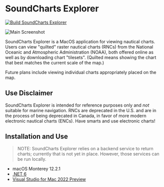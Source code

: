 # SoundCharts Explorer
[![Build SoundCharts Explorer](https://github.com/philliphoff/SoundCharts.Explorer/actions/workflows/ci.yaml/badge.svg)](https://github.com/philliphoff/SoundCharts.Explorer/actions/workflows/ci.yaml)

![Main Screenshot](https://soundcharts.blob.core.windows.net/readme/SoundChartsExplorerSmall.gif)

SoundCharts Explorer is a MacOS application for viewing nautical charts. Users can view "quilted" raster nautical charts (RNCs) from the National Oceanic and Atmospheric Administration (NOAA), both offered online as well as by downloading chart "tilesets". (Quilted means showing the chart that best matches the current scale of the map.)

Future plans include viewing individual charts appropriately placed on the map.

## Use Disclaimer

SoundCharts Explorer is intended for reference purposes only and *not* suitable for marine navigation. RNCs are deprecated in the U.S. and are in the process of being deprecated in Canada, in favor of more modern electronic nautical charts (ENCs). Have smarts and use electronic charts!

## Installation and Use

> NOTE: SoundCharts Explorer relies on a backend service to return charts; currently that is not yet in place. However, those services can be run locally.

- macOS Monterey 12.2.1
- [.NET 6](https://dotnet.microsoft.com/en-us/download/dotnet/6.0)
- [Visual Studio for Mac 2022 Preview](https://visualstudio.microsoft.com/vs/mac/preview/)

